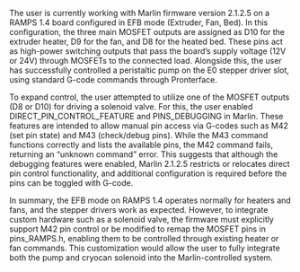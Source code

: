 The user is currently working with Marlin firmware version 2.1.2.5 on a RAMPS 1.4 board configured in EFB mode (Extruder, Fan, Bed). In this configuration, the three main MOSFET outputs are assigned as D10 for 
the extruder heater, D9 for the fan, and D8 for the heated bed. These pins act as high-power switching outputs that pass the board’s supply voltage (12V or 24V) through MOSFETs to the connected load. Alongside
this, the user has successfully controlled a peristaltic pump on the E0 stepper driver slot, using standard G-code commands through Pronterface.

To expand control, the user attempted to utilize one of the MOSFET outputs (D8 or D10) for driving a solenoid valve. For this, the user enabled DIRECT_PIN_CONTROL_FEATURE and PINS_DEBUGGING in Marlin. These 
features are intended to allow manual pin access via G-codes such as M42 (set pin state) and M43 (check/debug pins). While the M43 command functions correctly and lists the available pins, the M42 command fails,
returning an “unknown command” error. This suggests that although the debugging features were enabled, Marlin 2.1.2.5 restricts or relocates direct pin control functionality, and additional configuration is 
required before the pins can be toggled with G-code.

In summary, the EFB mode on RAMPS 1.4 operates normally for heaters and fans, and the stepper drivers work as expected. However, to integrate custom hardware such as a solenoid valve, the firmware must explicitly 
support M42 pin control or be modified to remap the MOSFET pins in pins_RAMPS.h, enabling them to be controlled through existing heater or fan commands. This customization would allow the user to fully integrate
both the pump and cryocan solenoid into the Marlin-controlled system.
